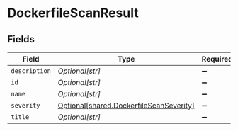 # DockerfileScanResult


## Fields

| Field                                                                                    | Type                                                                                     | Required                                                                                 | Description                                                                              |
| ---------------------------------------------------------------------------------------- | ---------------------------------------------------------------------------------------- | ---------------------------------------------------------------------------------------- | ---------------------------------------------------------------------------------------- |
| `description`                                                                            | *Optional[str]*                                                                          | :heavy_minus_sign:                                                                       | N/A                                                                                      |
| `id`                                                                                     | *Optional[str]*                                                                          | :heavy_minus_sign:                                                                       | N/A                                                                                      |
| `name`                                                                                   | *Optional[str]*                                                                          | :heavy_minus_sign:                                                                       | N/A                                                                                      |
| `severity`                                                                               | [Optional[shared.DockerfileScanSeverity]](../../models/shared/dockerfilescanseverity.md) | :heavy_minus_sign:                                                                       | N/A                                                                                      |
| `title`                                                                                  | *Optional[str]*                                                                          | :heavy_minus_sign:                                                                       | N/A                                                                                      |
